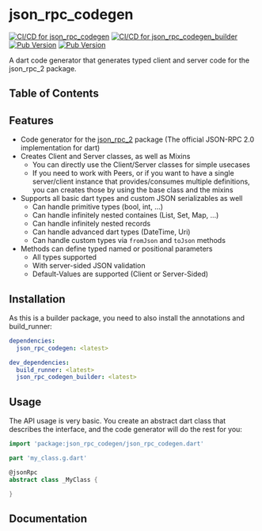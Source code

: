 # json_rpc_codegen
[![CI/CD for json_rpc_codegen](https://github.com/Skycoder42/json_rpc_codegen/actions/workflows/json_rpc_codegen.yml/badge.svg)](https://github.com/Skycoder42/json_rpc_codegen/actions/workflows/json_rpc_codegen.yml)
[![CI/CD for json_rpc_codegen_builder](https://github.com/Skycoder42/json_rpc_codegen/actions/workflows/json_rpc_codegen_builder.yml/badge.svg)](https://github.com/Skycoder42/json_rpc_codegen/actions/workflows/json_rpc_codegen_builder.yml)
[![Pub Version](https://img.shields.io/pub/v/json_rpc_codegen)](https://pub.dev/packages/json_rpc_codegen)
[![Pub Version](https://img.shields.io/pub/v/json_rpc_codegen_builder)](https://pub.dev/packages/json_rpc_codegen_builder)

A dart code generator that generates typed client and server code for the json_rpc_2 package.

## Table of Contents

## Features
- Code generator for the [json_rpc_2](https://pub.dev/packages/json_rpc_2) package (The official JSON-RPC 2.0
implementation for dart)
- Creates Client and Server classes, as well as Mixins
  - You can directly use the Client/Server classes for simple usecases
  - If you need to work with Peers, or if you want to have a single server/client instance that provides/consumes
  multiple definitions, you can creates those by using the base class and the mixins
- Supports all basic dart types and custom JSON serializables as well
  - Can handle primitive types (bool, int, ...)
  - Can handle infinitely nested containes (List, Set, Map, ...)
  - Can handle infinitely nested records
  - Can handle advanced dart types (DateTime, Uri)
  - Can handle custom types via `fromJson` and `toJson` methods
- Methods can define typed named or positional parameters
  - All types supported
  - With server-sided JSON validation
  - Default-Values are supported (Client or Server-Sided)

## Installation
As this is a builder package, you need to also install the annotations and build_runner:

```yaml
dependencies:
  json_rpc_codegen: <latest>

dev_dependencies:
  build_runner: <latest>
  json_rpc_codegen_builder: <latest>
```

## Usage
The API usage is very basic. You create an abstract dart class that describes the interface, and the code generator
will do the rest for you:

```dart
import 'package:json_rpc_codegen/json_rpc_codegen.dart'

part 'my_class.g.dart'

@jsonRpc
abstract class _MyClass {

}
```

## Documentation
